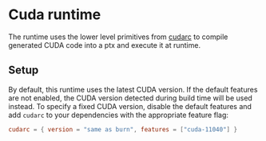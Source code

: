 # Cuda runtime

The runtime uses the lower level primitives from [cudarc](https://github.com/coreylowman/cudarc) to compile generated CUDA code into a ptx and execute it at runtime.

## Setup

By default, this runtime uses the latest CUDA version.
If the default features are not enabled, the CUDA version detected during build time will be used instead.
To specify a fixed CUDA version, disable the default features and add `cudarc` to your dependencies with the appropriate feature flag:

```toml
cudarc = { version = "same as burn", features = ["cuda-11040"] }
```
